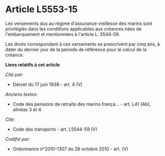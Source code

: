 # Article L5553-15

Les versements dus au régime d'assurance vieillesse des marins sont privilégiés dans les conditions applicables aux créances
nées de l'embarquement et mentionnées à l'article L. 5544-59. 

Les droits correspondant à ces versements se prescrivent par cinq ans, à dater du dernier jour de la période de référence
pour le calcul de la créance.

**Liens relatifs à cet article**

_Cité par_:

  - Décret du 17 juin 1938 - art. 4 (V)

_Anciens textes_:

  - Code des pensions de retraite des marins frança... - art. L41 (Ab), alinéas 3 et 4

_Cite_:

  - Code des transports - art. L5544-59 (V)

_Codifié par_:

  - Ordonnance n°2010-1307 du 28 octobre 2010 - art. (V)
